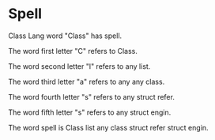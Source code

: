 # Spell

Class Lang word "Class" has spell.

The word first letter "C" refers to Class.

The word second letter "l" refers to any list.

The word third letter "a" refers to any any class.

The word fourth letter "s" refers to any struct refer.

The word fifth letter "s" refers to any struct engin.

The word spell is Class list any class struct refer struct engin.